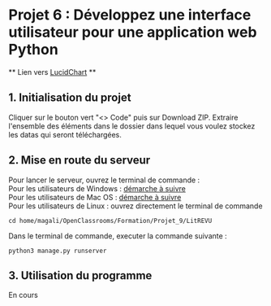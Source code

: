 # Projet 6 : Développez une interface utilisateur pour une application web Python  

** Lien vers [LucidChart](https://lucid.app/lucidchart/fe330ca5-6e06-43e0-86a7-d09c18cdb81b/edit?viewport_loc=-748%2C-50%2C3328%2C1526%2CHWEp-vi-RSFO&invitationId=inv_b138fe45-32a1-4c4c-937d-484b37f59914) **   
  
## 1. Initialisation du projet

Cliquer sur le bouton vert "<> Code" puis sur Download ZIP.
Extraire l'ensemble des éléments dans le dossier dans lequel vous voulez stockez les datas qui seront téléchargées.


## 2. Mise en route du serveur
 

Pour lancer le serveur, ouvrez le terminal de commande :   
Pour les utilisateurs de Windows : [démarche à suivre ](https://support.kaspersky.com/fr/common/windows/14637#block0)  
Pour les utilisateurs de Mac OS : [démarche à suivre ](https://support.apple.com/fr-fr/guide/terminal/apd5265185d-f365-44cb-8b09-71a064a42125/mac)  
Pour les utilisateurs de Linux : ouvrez directement le terminal de commande   

```
cd home/magali/OpenClassrooms/Formation/Projet_9/LitREVU
```


Dans le terminal de commande, executer la commande suivante :
```
python3 manage.py runserver
```

## 3. Utilisation du programme

En cours   
